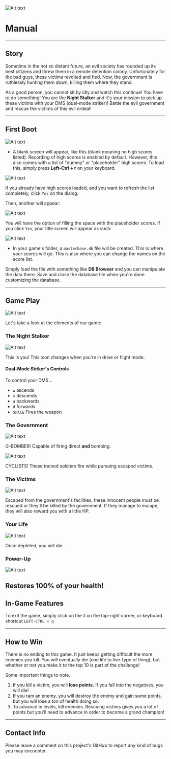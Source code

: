 ![Alt text](image-3.png)
# Manual
---
## Story
Sometime in the not so distant future, an evil society has rounded up its best citizens and threw them in a remote detention colony. Unfortunately for the bad guys, these victims revolted and fled. Now, the government is ruthlessly hunting them down, killing them where they stand.

As a good person, you cannot sit by idly and watch this continue! You have to do something! You are the **Night Stalker** and it's your mission to pick up these victims with your DMS (dual-mode striker)! Battle the evil government and rescue the victims of this evil ordeal!

---

## First Boot
![Alt text](image-4.png)
- A blank screen will appear, like this (blank meaning no high scores listed). Recording of high scores is enabled by default. However, this also comes with a list of "dummy" or "placeholder" high scores. To load this, simply press **Left-Ctrl + r** on your keyboard.

![Alt text](image-5.png)

If you already have high scores loaded, and you want to refresh the list completely, click `Yes` on the dialog.

Then, another will appear:

![Alt text](image-6.png)

You will have the option of filling the space with the placeholder scores. If you click `Yes`, your title screen will appear as such:

![Alt text](image-7.png)

- In your game's folder, a `masterbase.db` file will be created. This is where your scores will go. This is also where you can change the names on the score list.

Simply load the file with something like **DB Browser** and you can manipulate the data there. Save and close the database file when you're done customizing the database.

---

## Game Play
![Alt text](image-8.png)

Let's take a look at the elements of our game:

### The Night Stalker
![Alt text](image-9.png)

This is you! This icon changes when you're in drive or flight mode.

#### Dual-Mode Striker's Controls
To control your DMS...
- `w` ascends
- `s` descends
- `a` backwards
- `d` forwards
- `SPACE` Fires the weapon

### The Government

![Alt text](image-10.png)

G-BOMBER! Capable of firing direct **and** bombing.

![Alt text](image-11.png)

CYCLISTS! These trained soldiers fire while pursuing escaped victims.

### The Victims
![Alt text](image-12.png)

Escaped from the government's facilities, these innocent people must be rescued or they'll be killed by the government. If they manage to escape, they will also reward you with a little HP.

### Your Life
![Alt text](image-13.png)

Once depleted, you will die.

### Power-Up
![Alt text](image-14.png)

Restores 100% of your health!
---
## In-Game Features
To exit the game, simply click on the `X` on the top-right corner, or keyboard shortcut `LEFT-CTRL + q`

---

## How to Win
There is no ending to this game. It just keeps getting difficult the more enemies you kill. You will eventually die (one life to live-type of thing), but whether or not you make it to the top 10 is part of the challenge!

Some important things to note.

1. If you kill a victim, you will **lose points.** If you fall into the negatives, you will die!
2. If you ram an enemy, you will destroy the enemy and gain some points, but you will lose a ton of health doing so.
3. To advance in levels, kill enemies. Rescuing victims gives you a lot of points but you'll need to advance in order to become a grand champion!

---

## Contact Info

Please leave a comment on this project's GitHub to report any kind of bugs you may encounter.

